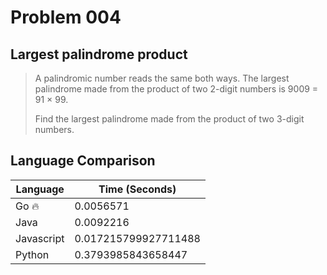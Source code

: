 # Problem 004

## Largest palindrome product

>A palindromic number reads the same both ways. The largest palindrome made from the product of two 2-digit numbers is 9009 = 91 × 99.
>
>Find the largest palindrome made from the product of two 3-digit numbers.

## Language Comparison

| Language   | Time (Seconds)        |
| ---------- | --------------------- |
| Go 🔥      | 0.0056571             |
| Java       | 0.0092216             |
| Javascript | 0.017215799927711488  |
| Python     | 0.3793985843658447    |